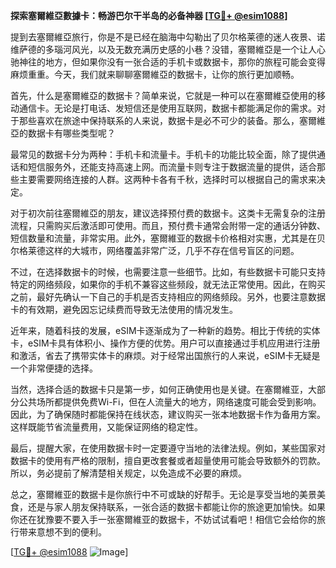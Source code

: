 **探索塞爾維亞數據卡：畅游巴尔干半岛的必备神器 [[TG💪+ @esim1088](https://t.me/s/esim1088)]**

提到去塞爾維亞旅行，你是不是已经在脑海中勾勒出了贝尔格莱德的迷人夜景、诺维萨德的多瑙河风光，以及无数充满历史感的小巷？没错，塞爾維亞是一个让人心驰神往的地方，但如果你没有一张合适的手机卡或数据卡，那你的旅程可能会变得麻烦重重。今天，我们就来聊聊塞爾維亞的数据卡，让你的旅行更加顺畅。

首先，什么是塞爾維亞的数据卡？简单来说，它就是一种可以在塞爾維亞使用的移动通信卡。无论是打电话、发短信还是使用互联网，数据卡都能满足你的需求。对于那些喜欢在旅途中保持联系的人来说，数据卡是必不可少的装备。那么，塞爾維亞的数据卡有哪些类型呢？

最常见的数据卡分为两种：手机卡和流量卡。手机卡的功能比较全面，除了提供通话和短信服务外，还能支持高速上网。而流量卡则专注于数据流量的提供，适合那些主要需要网络连接的人群。这两种卡各有千秋，选择时可以根据自己的需求来决定。

对于初次前往塞爾維亞的朋友，建议选择预付费的数据卡。这类卡无需复杂的注册流程，只需购买后激活即可使用。而且，预付费卡通常会附带一定的通话分钟数、短信数量和流量，非常实用。此外，塞爾維亚的数据卡价格相对实惠，尤其是在贝尔格莱德这样的大城市，网络覆盖非常广泛，几乎不存在信号盲区的问题。

不过，在选择数据卡的时候，也需要注意一些细节。比如，有些数据卡可能只支持特定的网络频段，如果你的手机不兼容这些频段，就无法正常使用。因此，在购买之前，最好先确认一下自己的手机是否支持相应的网络频段。另外，也要注意数据卡的有效期，避免因忘记续费而导致无法使用的情况发生。

近年来，随着科技的发展，eSIM卡逐渐成为了一种新的趋势。相比于传统的实体卡，eSIM卡具有体积小、操作方便的优势。用户可以直接通过手机应用进行注册和激活，省去了携带实体卡的麻烦。对于经常出国旅行的人来说，eSIM卡无疑是一个非常便捷的选择。

当然，选择合适的数据卡只是第一步，如何正确使用也是关键。在塞爾維亚，大部分公共场所都提供免费Wi-Fi，但在人流量大的地方，网络速度可能会受到影响。因此，为了确保随时都能保持在线状态，建议购买一张本地数据卡作为备用方案。这样既能节省流量费用，又能保证网络的稳定性。

最后，提醒大家，在使用数据卡时一定要遵守当地的法律法规。例如，某些国家对数据卡的使用有严格的限制，擅自更改套餐或者超量使用可能会导致额外的罚款。所以，务必提前了解清楚相关规定，以免造成不必要的麻烦。

总之，塞爾維亚的数据卡是你旅行中不可或缺的好帮手。无论是享受当地的美景美食，还是与家人朋友保持联系，一张合适的数据卡都能让你的旅途更加愉快。如果你还在犹豫要不要入手一张塞爾維亚的数据卡，不妨试试看吧！相信它会给你的旅行带来意想不到的便利。

[[TG💪+ @esim1088](https://t.me/s/esim1088) ![Image](https://i.postimg.cc/4NQfJmqS/Snipaste-2025-05-13-00-14-12.png)]